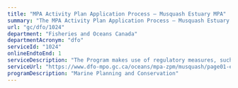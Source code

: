 ```yaml
---
title: "MPA Activity Plan Application Process – Musquash Estuary MPA"
summary: "The MPA Activity Plan Application Process – Musquash Estuary MPA service from Fisheries and Oceans Canada is available end-to-end online, according to the GC Service Inventory."
url: "gc/dfo/1024"
department: "Fisheries and Oceans Canada"
departmentAcronym: "dfo"
serviceId: "1024"
onlineEndtoEnd: 1
serviceDescription: "The Program makes use of regulatory measures, such as Marine Protected Areas (MPAs) Regulations in which  prohibitions and allowed activities are detailed, to conserve and sustainably manage marine ecosystems. Activity plans must be submitted to the relevant DFO Regional authority for specific activities, to ensure human activities within the MPA are compliant and consistent with the regulation and objectives of the MPA."
serviceUrl: "https://www.dfo-mpo.gc.ca/oceans/mpa-zpm/musquash/page01-eng.html"
programDescription: "Marine Planning and Conservation"
---
```


